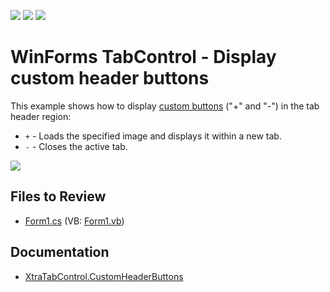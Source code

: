 <!-- default badges list -->
![](https://img.shields.io/endpoint?url=https://codecentral.devexpress.com/api/v1/VersionRange/128618850/13.1.4%2B)
[![](https://img.shields.io/badge/Open_in_DevExpress_Support_Center-FF7200?style=flat-square&logo=DevExpress&logoColor=white)](https://supportcenter.devexpress.com/ticket/details/E3116)
[![](https://img.shields.io/badge/📖_How_to_use_DevExpress_Examples-e9f6fc?style=flat-square)](https://docs.devexpress.com/GeneralInformation/403183)
<!-- default badges end -->

# WinForms TabControl - Display custom header buttons

This example shows how to display [custom buttons](https://docs.devexpress.com/WindowsForms/DevExpress.XtraTab.XtraTabControl.CustomHeaderButtons) ("+" and "-") in the tab header region:

* `+` - Loads the specified image and displays it within a new tab.
* `-` - Closes the active tab.

![](https://raw.githubusercontent.com/DevExpress-Examples/how-to-add-custom-buttons-to-xtratabcontrols-header-region-e3116/13.1.4%2B/media/winforms-tab-control-with-custom-buttons.png)


## Files to Review

* [Form1.cs](./CS/XtraTabControl_CustomButtons/Form1.cs) (VB: [Form1.vb](./VB/XtraTabControl_CustomButtons/Form1.vb))


## Documentation

* [XtraTabControl.CustomHeaderButtons](https://docs.devexpress.com/WindowsForms/DevExpress.XtraTab.XtraTabControl.CustomHeaderButtons)
